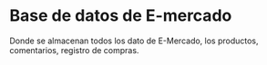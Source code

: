 # Base de datos de E-mercado 
 Donde se almacenan todos los dato de E-Mercado, los productos, comentarios, registro de compras.
